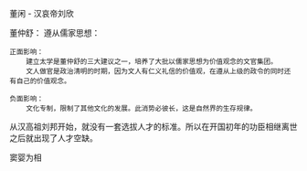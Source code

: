 董闲 - 汉哀帝刘欣


董仲舒：
	遵从儒家思想：

	正面影响：
		建立太学是董仲舒的三大建议之一，培养了大批以儒家思想为价值观念的文官集团。
		文人做官是政治清明的时期，因为文人有仁义礼信的价值观，在遵从上级的政令的同时还有自己的价值观念。

	负面影响：
		文化专制，限制了其他文化的发展。此消势必彼长，这是自然界的生存规律。


从汉高祖刘邦开始，就没有一套选拔人才的标准。所以在开国初年的功臣相继离世之后就出现了人才空缺。

窦婴为相

